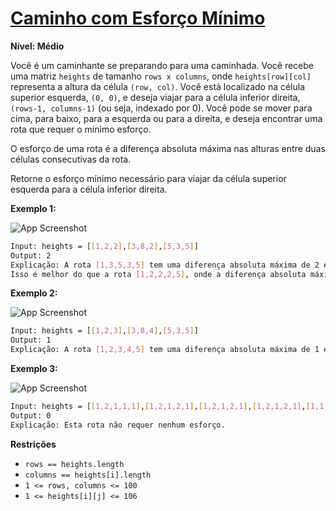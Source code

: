 # [Caminho com Esforço Mínimo](https://leetcode.com/problems/path-with-minimum-effort/)

**Nível: Médio**

Você é um caminhante se preparando para uma caminhada. Você recebe uma matriz `heights` de tamanho `rows x columns`, onde `heights[row][col]` representa a altura da célula `(row, col)`. Você está localizado na célula superior esquerda, `(0, 0)`, e deseja viajar para a célula inferior direita, `(rows-1, columns-1)` (ou seja, indexado por 0). Você pode se mover para cima, para baixo, para a esquerda ou para a direita, e deseja encontrar uma rota que requer o mínimo esforço.

O esforço de uma rota é a diferença absoluta máxima nas alturas entre duas células consecutivas da rota.

Retorne o esforço mínimo necessário para viajar da célula superior esquerda para a célula inferior direita.

**Exemplo 1:**

![App Screenshot](https://assets.leetcode.com/uploads/2020/10/04/ex1.png)

``` bash
Input: heights = [[1,2,2],[3,8,2],[5,3,5]]
Output: 2
Explicação: A rota [1,3,5,3,5] tem uma diferença absoluta máxima de 2 em células consecutivas.
Isso é melhor do que a rota [1,2,2,2,5], onde a diferença absoluta máxima é 3.
```

**Exemplo 2:**

![App Screenshot](https://assets.leetcode.com/uploads/2020/10/04/ex2.png)

``` bash
Input: heights = [[1,2,3],[3,8,4],[5,3,5]]
Output: 1
Explicação: A rota [1,2,3,4,5] tem uma diferença absoluta máxima de 1 em células consecutivas, o que é melhor do que a rota [1,3,5,3,5].
```

**Exemplo 3:**

![App Screenshot](https://assets.leetcode.com/uploads/2020/10/04/ex3.png)

``` bash
Input: heights = [[1,2,1,1,1],[1,2,1,2,1],[1,2,1,2,1],[1,2,1,2,1],[1,1,1,2,1]]
Output: 0
Explicação: Esta rota não requer nenhum esforço.
```

**Restrições**

- `rows == heights.length`
- `columns == heights[i].length`
- `1 <= rows, columns <= 100`
- `1 <= heights[i][j] <= 106`
